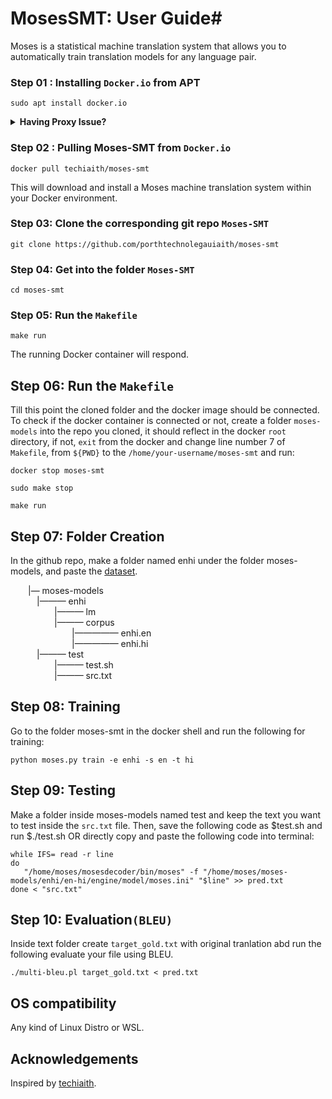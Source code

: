 
# MosesSMT: User Guide#
Moses is a statistical machine translation system that allows you to automatically train translation models for any language pair.

### Step 01 : Installing `Docker.io` from APT ###
```
sudo apt install docker.io
```

<p>
<details>
<summary> <b>Having Proxy Issue?</b></summary><br/>
Run the following commands:

```
sudo mkdir -p /etc/systemd/system/docker.service.d
```

```
sudo vi /etc/systemd/system/docker.service.d/http-proxy.conf
```

And paste the following lines into `http-proxy.conf` file:

```
[Service]
Environment="HTTP_PROXY=http://172.16.199.20:8080"
Environment="HTTPS_PROXY=http://172.16.199.20:8080"
```

After adding, run the following comands to restart the daemon:

```
sudo systemctl daemon-reload
```

```
sudo systemctl restart docker.service
```

</details>
</p>

### Step 02 : Pulling Moses-SMT from `Docker.io` ###
```
docker pull techiaith/moses-smt
```
This will download and install a Moses machine translation system within your Docker environment.


### Step 03: Clone the corresponding git repo `Moses-SMT` ###
```
git clone https://github.com/porthtechnolegauiaith/moses-smt
```

### Step 04: Get into the folder `Moses-SMT` ###
```
cd moses-smt
```

### Step 05: Run the `Makefile` ###
```
make run
```
The running Docker container will respond.

## Step 06: Run the `Makefile` ###
Till this point the cloned folder and the docker image should be connected. To check if the docker container is connected or not, create a folder `moses-models` into the repo
you cloned, it should reflect in the docker `root` directory, if not, `exit` from the docker and change line number 7 of `Makefile`,
from `${PWD}` to the `/home/your-username/moses-smt` and run:

```
docker stop moses-smt
```

```
sudo make stop
```

```
make run
```

## Step 07: Folder Creation ###
In the github repo, make a folder named enhi under the folder moses-models, and paste the
[dataset](https://github.com/human71/moses-smt/tree/main/Dataset).<br>

&emsp;&emsp;|— moses-models <br>
&emsp;&emsp;&emsp;|——— enhi <br>
&emsp;&emsp;&emsp;&emsp;&emsp;|——— lm <br>
&emsp;&emsp;&emsp;&emsp;&emsp;|——— corpus <br>
&emsp;&emsp;&emsp;&emsp;&emsp;&emsp;&emsp;|————— enhi.en <br>
&emsp;&emsp;&emsp;&emsp;&emsp;&emsp;&emsp;|————— enhi.hi <br>
&emsp;&emsp;&emsp;|——— test <br>
&emsp;&emsp;&emsp;&emsp;&emsp;|——— test.sh <br>
&emsp;&emsp;&emsp;&emsp;&emsp;|——— src.txt <br>

## Step 08: Training ###
Go to the folder moses-smt in the docker shell and run the following for training:

```
python moses.py train -e enhi -s en -t hi
```

## Step 09: Testing ###
Make a folder inside moses-models named test and keep the text you want to test inside the
`src.txt` file. Then, save the following code as $test.sh and run $./test.sh
OR directly copy and paste the following code into terminal:

```
while IFS= read -r line
do
   "/home/moses/mosesdecoder/bin/moses" -f "/home/moses/moses-models/enhi/en-hi/engine/model/moses.ini" "$line" >> pred.txt
done < "src.txt"
```

## Step 10: Evaluation`(BLEU)` ###
Inside text folder create `target_gold.txt` with original tranlation abd run the following evaluate your file using BLEU.

```
./multi-bleu.pl target_gold.txt < pred.txt
```

## OS compatibility ##
Any kind of Linux Distro or WSL.

## Acknowledgements ##

Inspired by [techiaith](https://github.com/techiaith/docker-moses-smt).
